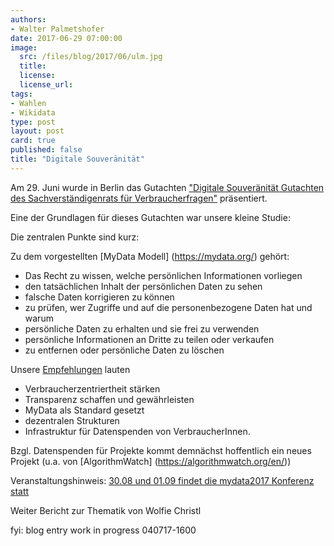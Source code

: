 ```yaml
---
authors: 
- Walter Palmetshofer
date: 2017-06-29 07:00:00
image:
  src: /files/blog/2017/06/ulm.jpg
  title: 
  license:
  license_url: 
tags:
- Wahlen
- Wikidata
type: post
layout: post
card: true
published: false
title: "Digitale Souveränität" 
---
```


Am 29. Juni wurde in Berlin das Gutachten ["Digitale Souveränität
Gutachten des Sachverständigenrats für Verbraucherfragen"](http://www.svr-verbraucherfragen.de/wp-content/uploads/Gutachten_Digitale_Souver%C3%A4nit%C3%A4t.pdf
) präsentiert.

Eine der Grundlagen für dieses Gutachten war unsere kleine Studie:  

Die zentralen Punkte sind kurz:

Zu dem vorgestellten [MyData Modell] (https://mydata.org/) gehört:

- Das Recht zu wissen, welche persönlichen Informationen vorliegen
- den tatsächlichen Inhalt der persönlichen Daten zu sehen
- falsche Daten korrigieren zu können
- zu prüfen, wer Zugriffe und auf die personenbezogene Daten hat und warum
- persönliche Daten zu erhalten und sie frei zu verwenden
- persönliche Informationen an Dritte zu teilen oder verkaufen
- zu entfernen oder persönliche Daten zu löschen

Unsere [Empfehlungen](https://github.com/okfde/okfn.de/blob/master/files/blog/2017/03/OKF-Der-Wert-pers%C3%B6nlicher-Daten-Empfehlungen.pdf) lauten
- Verbraucherzentriertheit stärken
- Transparenz schaffen und gewährleisten
- MyData als Standard gesetzt
- dezentralen Strukturen
- Infrastruktur für Datenspenden von VerbraucherInnen.

Bzgl. Datenspenden für Projekte kommt demnächst hoffentlich ein neues Projekt (u.a. von [AlgorithmWatch] (https://algorithmwatch.org/en/))


Veranstaltungshinweis: [30.08 und 01.09 findet die mydata2017 Konferenz statt](https://mydata2017.org/)

Weiter Bericht zur Thematik von Wolfie Christl

fyi: blog entry work in progress 040717-1600
